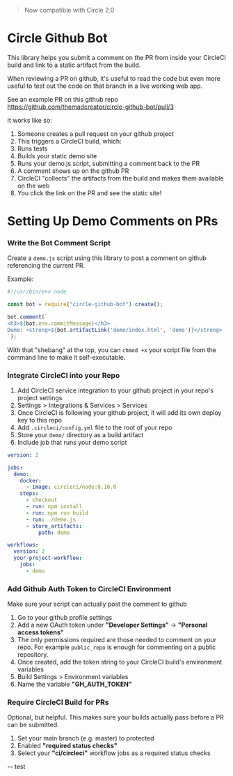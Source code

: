 
> Now compatible with Circle 2.0

# Circle Github Bot

This library helps you submit a comment on the PR from inside your CircleCI
build and link to a static artifact from the build.

When reviewing a PR on github, it's useful to read the code but even more useful
to test out the code on that branch in a live working web app.

See an example PR on this github repo https://github.com/themadcreator/circle-github-bot/pull/3

It works like so:

1. Someone creates a pull request on your github project
1. This triggers a CircleCI build, which:
  1. Runs tests
  1. Builds your static demo site
  1. Runs your demo.js script, submitting a comment back to the PR
1. A comment shows up on the github PR
1. CircleCI "collects" the artifacts from the build and makes them available on the web
1. You click the link on the PR and see the static site!

# Setting Up Demo Comments on PRs

### Write the Bot Comment Script
Create a `demo.js` script using this library to post a comment on github
referencing the current PR.

Example:
```javascript
#!/usr/bin/env node

const bot = require("circle-github-bot").create();

bot.comment(`
<h3>${bot.env.commitMessage}</h3>
Demo: <strong>${bot.artifactLink('demo/index.html', 'demo')}</strong>
`);
```

With that "shebang" at the top, you can `chmod +x` your script file from the
command line to make it self-executable.

### Integrate CircleCI into your Repo
1. Add CircleCI service integration to your github project in your repo's project settings
  1. Settings > Integrations & Services > Services
  1. Once CircleCI is following your github project, it will add its own deploy key to this repo
1. Add `.circleci/config.yml` file to the root of your repo
  1. Store your `demo/` directory as a build artifact
  1. Include job that runs your demo script

```yaml
version: 2

jobs:
  demo:
    docker:
      - image: circleci/node:8.10.0
    steps:
      - checkout
      - run: npm install
      - run: npm run build
      - run: ./demo.js
      - store_artifacts:
          path: demo

workflows:
  version: 2
  your-project-workflow:
    jobs:
      - demo
```

### Add Github Auth Token to CircleCI Environment
Make sure your script can actually post the comment to github

1. Go to your github profile settings
1. Add a new OAuth token under **"Developer Settings"** -> **"Personal access tokens"**
1. The only permissions required are those needed to comment on your repo. For
   example `public_repo` is enough for commenting on a public repository.
1. Once created, add the token string to your CircleCI build's environment variables
  1. Build Settings > Environment variables
1. Name the variable **"GH_AUTH_TOKEN"**

### Require CircleCI Build for PRs
Optional, but helpful. This makes sure your builds actually pass before a PR can be submitted.

1. Set your main branch (e.g. master) to protected
1. Enabled **"required status checks"**
1. Select your **"ci/circleci"** workflow jobs as a required status checks

-- test